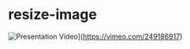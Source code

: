 # resize-image

![Presentation Video](https://vimeo.com/249186917/0.jpg)](https://vimeo.com/249186917)
